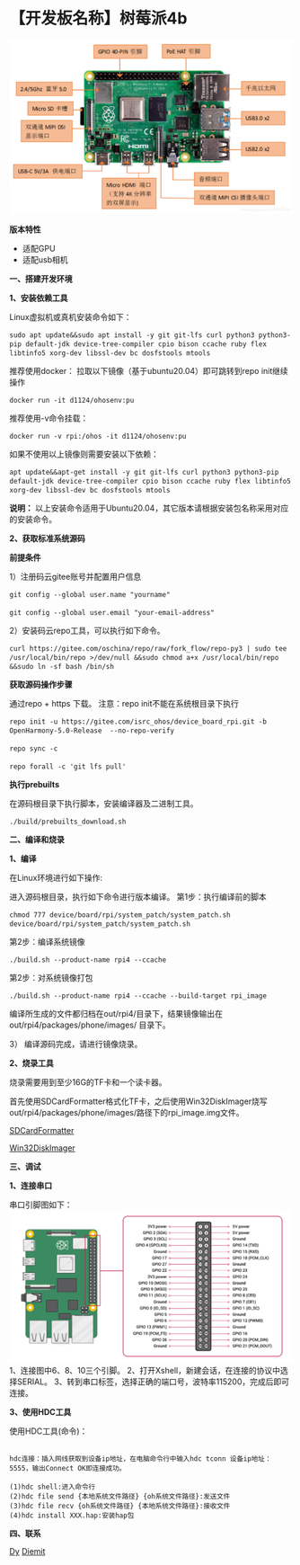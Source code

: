 # 【开发板名称】树莓派4b

**![树莓派](../picture/rpi4.png)**

**版本特性**

- 适配GPU
- 适配usb相机

**一、搭建开发环境**

**1、安装依赖工具**

Linux虚拟机或真机安装命令如下：

```
sudo apt update&&sudo apt install -y git git-lfs curl python3 python3-pip default-jdk device-tree-compiler cpio bison ccache ruby flex libtinfo5 xorg-dev libssl-dev bc dosfstools mtools
```

推荐使用docker：
拉取以下镜像（基于ubuntu20.04）即可跳转到repo init继续操作
```
docker run -it d1124/ohosenv:pu
```
推荐使用-v命令挂载：
```
docker run -v rpi:/ohos -it d1124/ohosenv:pu
```
如果不使用以上镜像则需要安装以下依赖：
```
apt update&&apt-get install -y git git-lfs curl python3 python3-pip default-jdk device-tree-compiler cpio bison ccache ruby flex libtinfo5 xorg-dev libssl-dev bc dosfstools mtools
```

**说明：** 
以上安装命令适用于Ubuntu20.04，其它版本请根据安装包名称采用对应的安装命令。

**2、获取标准系统源码**

**前提条件**

1）注册码云gitee账号并配置用户信息
```
git config --global user.name "yourname"

git config --global user.email "your-email-address"
```

2）安装码云repo工具，可以执行如下命令。

```
curl https://gitee.com/oschina/repo/raw/fork_flow/repo-py3 | sudo tee /usr/local/bin/repo >/dev/null &&sudo chmod a+x /usr/local/bin/repo &&sudo ln -sf bash /bin/sh
```

**获取源码操作步骤**

通过repo + https 下载。
注意：repo init不能在系统根目录下执行

```
repo init -u https://gitee.com/isrc_ohos/device_board_rpi.git -b OpenHarmony-5.0-Release  --no-repo-verify

repo sync -c

repo forall -c 'git lfs pull'
```

**执行prebuilts**

在源码根目录下执行脚本，安装编译器及二进制工具。

```
./build/prebuilts_download.sh
```


**二、编译和烧录**

**1、编译**

在Linux环境进行如下操作:

进入源码根目录，执行如下命令进行版本编译。
第1步：执行编译前的脚本
```
chmod 777 device/board/rpi/system_patch/system_patch.sh
device/board/rpi/system_patch/system_patch.sh
```
第2步：编译系统镜像
```
./build.sh --product-name rpi4 --ccache
```
第2步：对系统镜像打包
```
./build.sh --product-name rpi4 --ccache --build-target rpi_image
```


编译所生成的文件都归档在out/rpi4/目录下，结果镜像输出在
out/rpi4/packages/phone/images/ 目录下。

3） 编译源码完成，请进行镜像烧录。

**2、烧录工具**

烧录需要用到至少16G的TF卡和一个读卡器。

首先使用SDCardFormatter格式化TF卡，之后使用Win32DiskImager烧写out/rpi4/packages/phone/images/路径下的rpi_image.img文件。

[SDCardFormatter](https://www.sdcardformatter.com/download/)

[Win32DiskImager](https://win32diskimager.org/#download)

**三、调试**

**1、连接串口**

串口引脚图如下：
**![串口引脚图](../picture/rpi4ck.png)**
1、连接图中6、8、10三个引脚。
2、打开Xshell，新建会话，在连接的协议中选择SERIAL。
3、转到串口标签，选择正确的端口号，波特率115200，完成后即可连接。


**3、使用HDC工具**

使用HDC工具(命令)：
```

hdc连接：插入网线获取到设备ip地址，在电脑命令行中输入hdc tconn 设备ip地址：5555，输出Connect OK即连接成功。

(1)hdc shell:进入命令行
(2)hdc file send {本地系统文件路径} {oh系统文件路径}:发送文件
(3)hdc file recv {oh系统文件路径} {本地系统文件路径}:接收文件
(4)hdc install XXX.hap:安装hap包
```

**四、联系**

[Dy](https://gitee.com/d1124)
[Diemit](https://gitee.com/diemit)



